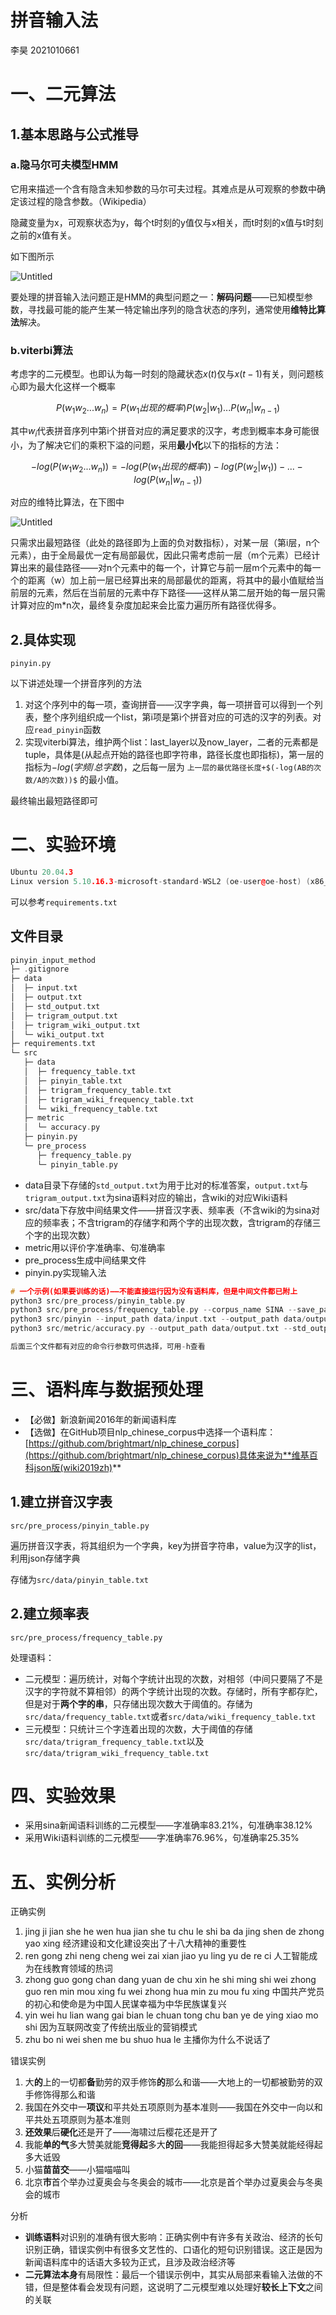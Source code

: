 # 拼音输入法

李昊 2021010661

# 一、二元算法

## 1.基本思路与公式推导

### a.隐马尔可夫模型HMM

它用来描述一个含有隐含未知参数的马尔可夫过程。其难点是从可观察的参数中确定该过程的隐含参数。（Wikipedia）

隐藏变量为x，可观察状态为y，每个t时刻的y值仅与x相关，而t时刻的x值与t时刻之前的x值有关。

如下图所示

![Untitled](%E6%8B%BC%E9%9F%B3%E8%BE%93%E5%85%A5%E6%B3%95%20e355d577a8a847f8a1de36e7dd332728/Untitled.png)

要处理的拼音输入法问题正是HMM的典型问题之一：**解码问题**——已知模型参数，寻找最可能的能产生某一特定输出序列的隐含状态的序列，通常使用**维特比算法**解决。

### b.viterbi算法

考虑字的二元模型。也即认为每一时刻的隐藏状态$x(t)$仅与$x(t-1)$有关，则问题核心即为最大化这样一个概率

$$
P(w_1w_2...w_n)=P(w_1出现的概率)P(w_2|w_1)...P(w_{n}|w_{n-1})
$$

其中$w_i$代表拼音序列中第i个拼音对应的满足要求的汉字，考虑到概率本身可能很小，为了解决它们的乘积下溢的问题，采用**最小化**以下的指标的方法：

$$
-log(P(w_1w_2...w_n))=-log(P(w_1出现的概率))-log(P(w_2|w_1))-...-log(P(w_{n}|w_{n-1}))
$$

对应的维特比算法，在下图中

![Untitled](%E6%8B%BC%E9%9F%B3%E8%BE%93%E5%85%A5%E6%B3%95%20e355d577a8a847f8a1de36e7dd332728/Untitled%201.png)

只需求出最短路径（此处的路径即为上面的负对数指标），对某一层（第i层，n个元素），由于全局最优一定有局部最优，因此只需考虑前一层（m个元素）已经计算出来的最佳路径——对n个元素中的每一个，计算它与前一层m个元素中的每一个的距离（w）加上前一层已经算出来的局部最优的距离，将其中的最小值赋给当前层的元素，然后在当前层的元素中存下路径——这样从第二层开始的每一层只需计算对应的m*n次，最终复杂度加起来会比蛮力遍历所有路径优得多。

## 2.具体实现

`pinyin.py`

以下讲述处理一个拼音序列的方法

1. 对这个序列中的每一项，查询拼音——汉字字典，每一项拼音可以得到一个列表，整个序列组织成一个list，第i项是第i个拼音对应的可选的汉字的列表。对应`read_pinyin`函数
2. 实现viterbi算法，维护两个list：last_layer以及now_layer，二者的元素都是tuple，具体是(从起点开始的路径也即字符串，路径长度也即指标)，第一层的指标为$-log(字频/总字数)$，之后每一层为 `上一层的最优路径长度+$(-log(AB的次数/A的次数))$` 的最小值。

最终输出最短路径即可

# 二、实验环境

```cpp
Ubuntu 20.04.3
Linux version 5.10.16.3-microsoft-standard-WSL2 (oe-user@oe-host) (x86_64-msft-linux-gcc (GCC) 9.3.0, GNU ld (GNU Binutils) 2.34.0.20200220) #1 SMP Fri Apr 2 22:23:49 UTC 2021
```

可以参考`requirements.txt`

## 文件目录

```cpp
pinyin_input_method
├─ .gitignore
├─ data
│  ├─ input.txt
│  ├─ output.txt
│  ├─ std_output.txt
│  ├─ trigram_output.txt
│  ├─ trigram_wiki_output.txt
│  └─ wiki_output.txt
├─ requirements.txt
└─ src
   ├─ data
   │  ├─ frequency_table.txt
   │  ├─ pinyin_table.txt
   │  ├─ trigram_frequency_table.txt
   │  ├─ trigram_wiki_frequency_table.txt
   │  └─ wiki_frequency_table.txt
   ├─ metric
   │  └─ accuracy.py
   ├─ pinyin.py
   └─ pre_process
      ├─ frequency_table.py
      └─ pinyin_table.py
```

- data目录下存储的`std_output.txt`为用于比对的标准答案，`output.txt`与`trigram_output.txt`为sina语料对应的输出，含wiki的对应Wiki语料
- src/data下存放中间结果文件——拼音汉字表、频率表（不含wiki的为sina对应的频率表；不含trigram的存储字和两个字的出现次数，含trigram的存储三个字的出现次数）
- metric用以评价字准确率、句准确率
- pre_process生成中间结果文件
- pinyin.py实现输入法

```cpp
# 一个示例(如果要训练的话)——不能直接运行因为没有语料库，但是中间文件都已附上
python3 src/pre_process/pinyin_table.py
python3 src/pre_process/frequency_table.py --corpus_name SINA --save_path src/data/frequency_table.txt
python3 src/pinyin --input_path data/input.txt --output_path data/output.txt
python3 src/metric/accuracy.py --output_path data/output.txt --std_output_path data/std_output.txt

后面三个文件都有对应的命令行参数可供选择，可用-h查看
```

# 三、语料库与数据预处理

- 【必做】新浪新闻2016年的新闻语料库
- 【选做】在GitHub项目nlp_chinese_corpus中选择一个语料库：[https://github.com/brightmart/nlp_chinese_corpus](https://github.com/brightmart/nlp_chinese_corpus)具体来说为**维基百科json版(wiki2019zh)**

## 1.建立拼音汉字表

`src/pre_process/pinyin_table.py`

遍历拼音汉字表，将其组织为一个字典，key为拼音字符串，value为汉字的list，利用json存储字典

存储为`src/data/pinyin_table.txt`

## 2.建立频率表

`src/pre_process/frequency_table.py`

处理语料：

- 二元模型：遍历统计，对每个字统计出现的次数，对相邻（中间只要隔了不是汉字的字符就不算相邻）的两个字统计出现的次数。存储时，所有字都存贮，但是对于**两个字的串**，只存储出现次数大于阈值的。存储为`src/data/frequency_table.txt`或者`src/data/wiki_frequency_table.txt`
- 三元模型：只统计三个字连着出现的次数，大于阈值的存储`src/data/trigram_frequency_table.txt`以及`src/data/trigram_wiki_frequency_table.txt`

# 四、实验效果

- 采用sina新闻语料训练的二元模型——字准确率83.21%，句准确率38.12%
- 采用Wiki语料训练的二元模型——字准确率76.96%，句准确率25.35%

# 五、实例分析

正确实例

1. jing ji jian she he wen hua jian she tu chu le shi ba da jing shen de zhong yao xing 经济建设和文化建设突出了十八大精神的重要性
2. ren gong zhi neng cheng wei zai xian jiao yu ling yu de re ci 人工智能成为在线教育领域的热词
3. zhong guo gong chan dang yuan de chu xin he shi ming shi wei zhong guo ren min mou xing fu wei zhong hua min zu mou fu xing 中国共产党员的初心和使命是为中国人民谋幸福为中华民族谋复兴
4. yin wei hu lian wang gai bian le chuan tong chu ban ye de ying xiao mo shi 因为互联网改变了传统出版业的营销模式
5. zhu bo ni wei shen me bu shuo hua le 主播你为什么不说话了

错误实例

1. 大**的**上的一切都**备**勤劳的双手修饰**的**那么和谐——大地上的一切都被勤劳的双手修饰得那么和谐
2. 我国在外交中一**项议**和平共处五项原则为基本准则——我国在外交中一向以和平共处五项原则为基本准则
3. **还效果**后**硬化**还是开了——海啸过后樱花还是开了
4. 我能**单的气**多大赞美就能**竞得起**多大**的回**——我能担得起多大赞美就能经得起多大诋毁
5. 小猫**苗苗交**——小猫喵喵叫
6. 北京**市**首个举办过夏奥会与冬奥会的城市——北京是首个举办过夏奥会与冬奥会的城市

分析

- **训练语料**对识别的准确有很大影响：正确实例中有许多有关政治、经济的长句识别正确，错误实例中有很多文艺性的、口语化的短句识别错误。这正是因为新闻语料库中的话语大多较为正式，且涉及政治经济等
- **二元算法本身**有局限性：最后一个错误示例中，其实从局部来看输入法做的不错，但是整体看会发现有问题，这说明了二元模型难以处理好**较长上下文**之间的关联